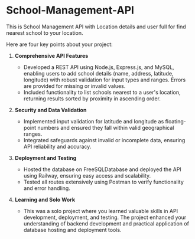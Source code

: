 # School-Management-API
This is School Management API with Location details and user full for find nearest school to your location.

Here are four key points about your project:  

1. **Comprehensive API Features**  
   - Developed a REST API using Node.js, Express.js, and MySQL, enabling users to add school details (name, address, latitude, longitude) with robust validation for input types and ranges. Errors are provided for missing or invalid values.  
   - Included functionality to list schools nearest to a user's location, returning results sorted by proximity in ascending order.  

2. **Security and Data Validation**  
   - Implemented input validation for latitude and longitude as floating-point numbers and ensured they fall within valid geographical ranges.  
   - Integrated safeguards against invalid or incomplete data, ensuring API reliability and accuracy.  

3. **Deployment and Testing**  
   - Hosted the database on FreeSQLDatabase and deployed the API using Railway, ensuring easy access and scalability.  
   - Tested all routes extensively using Postman to verify functionality and error handling.  

4. **Learning and Solo Work**  
   - This was a solo project where you learned valuable skills in API development, deployment, and testing. The project enhanced your understanding of backend development and practical application of database hosting and deployment tools.  
